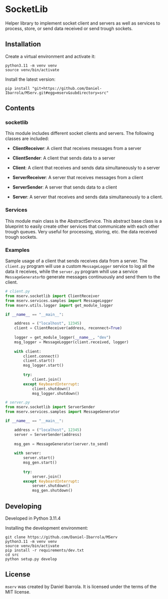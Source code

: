 # SocketLib

Helper library to implement socket client and servers as well as services to process, store, or 
send data received or send trough sockets.

## Installation

Create a virtual environment and activate it:

```shell
python3.11 -m venv venv
source venv/bin/activate
```

Install the latest version:

```shell
pip install "git+https://github.com/Daniel-Ibarrola/MServ.git#egg=mserv&subdirectory=src"
```

## Contents

### socketlib
This module includes different socket clients and servers. The following classes are included:

- **ClientReceiver**: A client that receives messages from a server 
- **ClientSender**: A client that sends data to a server
- **Client**: A client that receives and sends data simultaneously to a server  

- **ServerReceiver**: A server that receives messages from a client 
- **ServerSender**: A server that sends data to a client
- **Server**: A server that receives and sends data simultaneously to a client.


### Services

This module main class is the AbstractService. This abstract base class is a blueprint
to easily create other services that communicate with each other trough queues. Very useful
for processing, storing, etc. the data received trough sockets.


### Examples 

Sample usage of a client that sends receives data from a server. The `client.py` program
will use a custom `MessageLogger` service to log all the data it receives, while the
`server.py` program whill use a service `MessageGenerator`to generate messages continuously
and send them to the client.

```python
# client.py
from mserv.socketlib import ClientReceiver
from mserv.services.samples import MessageLogger
from mserv.utils.logger import get_module_logger

if __name__ == "__main__":

    address = ("localhost", 12345)
    client = ClientReceiver(address, reconnect=True)
    
    logger = get_module_logger(__name__, "dev")
    msg_logger = MessageLogger(client.received, logger)
    
    with client:
        client.connect()
        client.start()
        msg_logger.start()
        
        try:
            client.join()
        except KeyboardInterrupt:
            client.shutdown()
            msg_logger.shutdown()

```

```python
# server.py
from mserv.socketlib import ServerSender
from mserv.services.samples import MessageGenerator

if __name__ == "__main__":

    address = ("localhost", 12345)
    server = ServerSender(address)
    
    msg_gen = MessageGenerator(server.to_send)
    
    with server:
        server.start()
        msg_gen.start()
        
        try:
            server.join()
        except KeyboardInterrupt:
            server.shutdown()
            msg_gen.shutdown()

```

## Developing

Developed in Python 3.11.4

Installing the development environment:

```shell
git clone https://github.com/Daniel-Ibarrola/MServ
python3.11 -m venv venv
source venv/bin/activate
pip install -r requirements/dev.txt
cd src
python setup.py develop
```

## License

`mserv` was created by Daniel Ibarrola. It is licensed under the terms
of the MIT license.